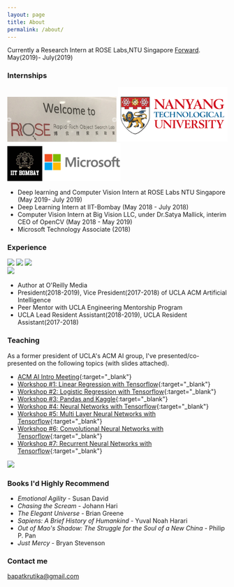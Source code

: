 ```yaml
---
layout: page
title: About
permalink: /about/
---
```

Currently a Research Intern at ROSE Labs,NTU Singapore [Forward](https://rose.ntu.edu.sg/Pages/Home.aspx). May(2019)- July(2019)

### Internships

<img src="/assets/rose.png" width="250">                    <img src="/assets/ntu.png" width="250">                     <img src="/assets/iit.jpeg" width="80">                     <img src="assets/microsoft.jpg" width="175">


* Deep learning and Computer Vision Intern at ROSE Labs NTU Singapore (May 2019- July 2019) 
* Deep Learning Intern at IIT-Bombay (May 2018 - July 2018) 
* Computer Vision Intern at Big Vision LLC, under Dr.Satya Mallick, interim CEO of OpenCV (May 2018 - May 2019)
* Microsoft Technology Associate (2018)

### Experience
<img src="/assets/oreily.png">                    <img src="/assets/acmai.png">                     <img src="/assets/specialo.jpg" >                                                                    
<img src="/assets/reslife.png" >

* Author at O'Reilly Media 
* President(2018-2019), Vice President(2017-2018) of UCLA ACM Artificial Intelligence
* Peer Mentor with UCLA Engineering Mentorship Program 
* UCLA Lead Resident Assistant(2018-2019), UCLA Resident Assistant(2017-2018)

### Teaching

As a former president of UCLA's ACM AI group, I've presented/co-presented on the following topics (with slides attached).

* [ACM AI Intro Meeting](http://bit.ly/2xw2T18){:target="_blank"}
* [Workshop #1: Linear Regression with Tensorflow](http://bit.ly/2hj5epX){:target="_blank"}
* [Workshop #2: Logistic Regression with Tensorflow](http://bit.ly/2ybSdZW){:target="_blank"}
* [Workshop #3: Pandas and Kaggle](http://bit.ly/2zN49gV){:target="_blank"}
* [Workshop #4: Neural Networks with Tensorflow](http://bit.ly/2yqN2W9){:target="_blank"}
* [Workshop #5: Multi Layer Neural Networks with Tensorflow](http://bit.ly/2zwwgUM){:target="_blank"}
* [Workshop #6: Convolutional Neural Networks with Tensorflow](https://docs.google.com/presentation/d/12uEAa9Tpm660ggIVKtoPpyhVC_N41uVO5itMNsXA1Y8/edit?usp=sharing){:target="_blank"}
* [Workshop #7: Recurrent Neural Networks with Tensorflow](https://docs.google.com/presentation/d/1MmU6mNhX0fuOE_z02bTtiXlgslRYSljuaU2OMatM7bg/edit?usp=sharing){:target="_blank"}

<img src="/assets/Workshop.jpg">

### Books I'd Highly Recommend


* *Emotional Agility* - Susan David
* *Chasing the Scream* - Johann Hari
* *The Elegant Universe* - Brian Greene
* *Sapiens: A Brief History of Humankind* - Yuval Noah Harari 
* *Out of Mao's Shadow: The Struggle for the Soul of a New China* - Philip P. Pan
* *Just Mercy* - Bryan Stevenson

### Contact me

[bapatkrutika@gmail.com](mailto:bapatkrutika@gmail.com)
